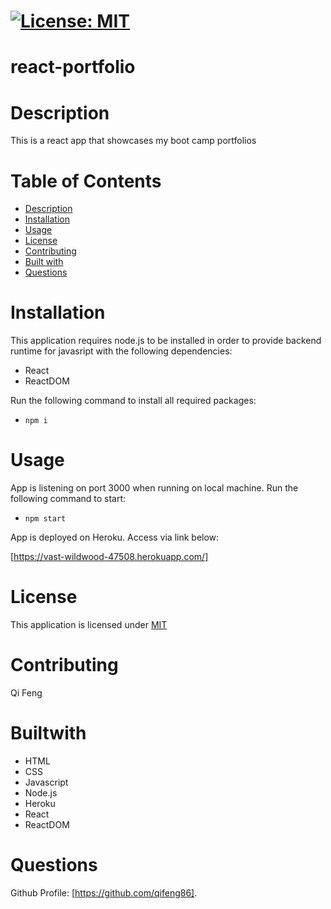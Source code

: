 # [![License: MIT](https://img.shields.io/badge/License-MIT-yellow.svg)](https://opensource.org/licenses/MIT)

# react-portfolio

# Description

This is a react app that showcases my boot camp portfolios

# Table of Contents
* [Description](#description)
* [Installation](#installation)
* [Usage](#usage)
* [License](#license)
* [Contributing](#contribute)
* [Built with](#Builtwith)
* [Questions](#questions)

# Installation

This application requires node.js to be installed in order to provide backend runtime for javasript with the following dependencies:

- React
- ReactDOM

Run the following command to install all required packages:

- `npm i`

# Usage

App is listening on port 3000 when running on local machine. Run the following command to start:

- `npm start`

App is deployed on Heroku. Access via link below:

[https://vast-wildwood-47508.herokuapp.com/]

# License

This application is licensed under [MIT](https://github.com/qifeng86/Employee-Directory/blob/main/LICENSE)

# Contributing

Qi Feng

# Builtwith
- HTML
- CSS
- Javascript
- Node.js
- Heroku
- React
- ReactDOM

  
# Questions

Github Profile: [https://github.com/qifeng86].
